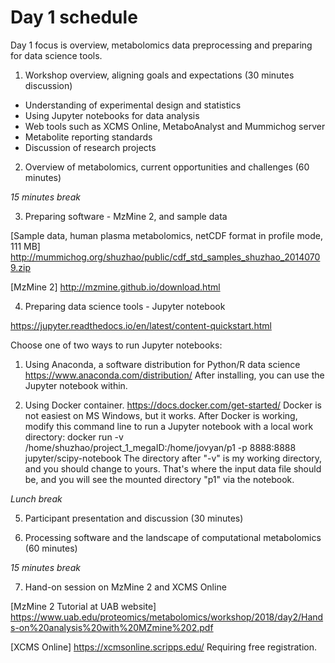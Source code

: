# Day 1 schedule

Day 1 focus is overview, metabolomics data preprocessing and preparing for data science tools.

1. Workshop overview, aligning goals and expectations (30 minutes discussion)

  - Understanding of experimental design and statistics
  - Using Jupyter notebooks for data analysis
  - Web tools such as XCMS Online, MetaboAnalyst and Mummichog server
  - Metabolite reporting standards
  - Discussion of research projects

2. Overview of metabolomics, current opportunities and challenges (60 minutes)


*15 minutes break*

3. Preparing software - MzMine 2, and sample data

[Sample data, human plasma metabolomics, netCDF format in profile mode, 111 MB]
http://mummichog.org/shuzhao/public/cdf_std_samples_shuzhao_20140709.zip

[MzMine 2]
http://mzmine.github.io/download.html


4. Preparing data science tools - Jupyter notebook

https://jupyter.readthedocs.io/en/latest/content-quickstart.html

Choose one of two ways to run Jupyter notebooks:

1) Using Anaconda, a software distribution for Python/R data science
https://www.anaconda.com/distribution/
After installing, you can use the Jupyter notebook within.

2) Using Docker container.
https://docs.docker.com/get-started/
Docker is not easiest on MS Windows, but it works. After Docker is working, modify this command line to run a Jupyter notebook with a local work directory:
docker run -v /home/shuzhao/project_1_megaID:/home/jovyan/p1 -p 8888:8888 jupyter/scipy-notebook
The directory after "-v" is my working directory, and you should change to yours. That's where the input data file should be, and you will see the mounted directory "p1" via the notebook.


*Lunch break*

5. Participant presentation and discussion (30 minutes)


6. Processing software and the landscape of computational metabolomics (60 minutes)

*15 minutes break*

7. Hand-on session on MzMine 2 and XCMS Online

[MzMine 2 Tutorial at UAB website]
https://www.uab.edu/proteomics/metabolomics/workshop/2018/day2/Hands-on%20analysis%20with%20MZmine%202.pdf

[XCMS Online]
https://xcmsonline.scripps.edu/
Requiring free registration.
